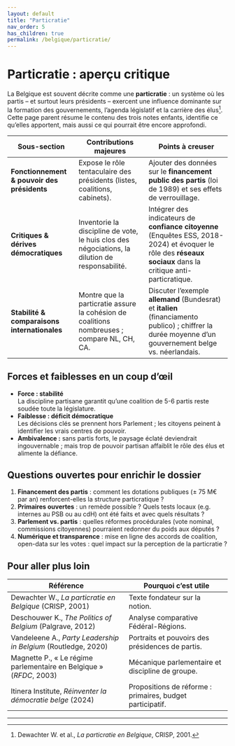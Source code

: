 ```yaml
---
layout: default
title: "Particratie"
nav_order: 5
has_children: true
permalink: /belgique/particratie/
---
```


# Particratie : aperçu critique

La Belgique est souvent décrite comme une **particratie** : un système où les partis – et surtout leurs présidents – exercent une influence dominante sur la formation des gouvernements, l’agenda législatif et la carrière des élus[^1].  
Cette page parent résume le contenu des trois notes enfants, identifie ce qu’elles apportent, mais aussi ce qui pourrait être encore approfondi.

| Sous-section | Contributions majeures | Points à creuser |
|--------------|-----------------------|------------------|
| **Fonctionnement & pouvoir des présidents** | Expose le rôle tentaculaire des présidents (listes, coalitions, cabinets). | Ajouter des données sur le **financement public des partis** (loi de 1989) et ses effets de verrouillage. |
| **Critiques & dérives démocratiques** | Inventorie la discipline de vote, le huis clos des négociations, la dilution de responsabilité. | Intégrer des indicateurs de **confiance citoyenne** (Enquêtes ESS, 2018-2024) et évoquer le rôle des **réseaux sociaux** dans la critique anti-particratique. |
| **Stabilité & comparaisons internationales** | Montre que la particratie assure la cohésion de coalitions nombreuses ; compare NL, CH, CA. | Discuter l’exemple **allemand** (Bundesrat) et **italien** (financiamento publico) ; chiffrer la durée moyenne d’un gouvernement belge vs. néerlandais. |

## Forces et faiblesses en un coup d’œil

- **Force : stabilité**  
  La discipline partisane garantit qu’une coalition de 5-6 partis reste soudée toute la législature.  
- **Faiblesse : déficit démocratique**  
  Les décisions clés se prennent hors Parlement ; les citoyens peinent à identifier les vrais centres de pouvoir.  
- **Ambivalence :** sans partis forts, le paysage éclaté deviendrait ingouvernable ; mais trop de pouvoir partisan affaiblit le rôle des élus et alimente la défiance.

## Questions ouvertes pour enrichir le dossier

1. **Financement des partis** : comment les dotations publiques (± 75 M€ par an) renforcent-elles la structure particratique ?  
2. **Primaires ouvertes** : un remède possible ? Quels tests locaux (e.g. internes au PSB ou au cdH) ont été faits et avec quels résultats ?  
3. **Parlement vs. partis** : quelles réformes procédurales (vote nominal, commissions citoyennes) pourraient redonner du poids aux députés ?  
4. **Numérique et transparence** : mise en ligne des accords de coalition, open-data sur les votes : quel impact sur la perception de la particratie ?

## Pour aller plus loin

| Référence | Pourquoi c’est utile |
|-----------|----------------------|
| Dewachter W., *La particratie en Belgique* (CRISP, 2001) | Texte fondateur sur la notion. |
| Deschouwer K., *The Politics of Belgium* (Palgrave, 2012) | Analyse comparative Fédéral-Régions. |
| Vandeleene A., *Party Leadership in Belgium* (Routledge, 2020) | Portraits et pouvoirs des présidences de partis. |
| Magnette P., « Le régime parlementaire en Belgique » (*RFDC*, 2003) | Mécanique parlementaire et discipline de groupe. |
| Itinera Institute, *Réinventer la démocratie belge* (2024) | Propositions de réforme : primaires, budget participatif. |

---

[^1]: Dewachter W. et al., *La particratie en Belgique*, CRISP, 2001.  
[^2]: Delwit P., *Les partis politiques en Belgique*, EUB, 2006.  
[^3]: Reuchamps M. & Pilet J-B., *Toward a Belgian Democracy 2.0?*, 2022.
